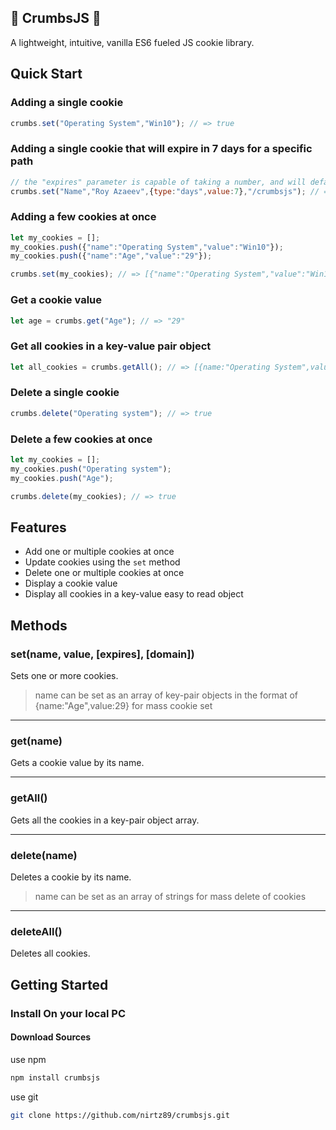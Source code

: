 ## 🍪 CrumbsJS 🍪

A lightweight, intuitive, vanilla ES6 fueled JS cookie library.

## Quick Start

### Adding a single cookie
```javascript
crumbs.set("Operating System","Win10"); // => true
```

### Adding a single cookie that will expire in 7 days for a specific path
```javascript
// the "expires" parameter is capable of taking a number, and will default as days.
crumbs.set("Name","Roy Azaeev",{type:"days",value:7},"/crumbsjs"); // => true
```

### Adding a few cookies at once
```javascript
let my_cookies = [];
my_cookies.push({"name":"Operating System","value":"Win10"});
my_cookies.push({"name":"Age","value":"29"});

crumbs.set(my_cookies); // => [{"name":"Operating System","value":"Win10"},{"name":"Age","value":"29"}]
```

### Get a cookie value
```javascript
let age = crumbs.get("Age"); // => "29"
```

### Get all cookies in a key-value pair object
```javascript
let all_cookies = crumbs.getAll(); // => [{name:"Operating System",value:"Win10"},{name:"Age",value:"29"}]
```

### Delete a single cookie
```javascript
crumbs.delete("Operating system"); // => true
```

### Delete a few cookies at once
```javascript
let my_cookies = [];
my_cookies.push("Operating system");
my_cookies.push("Age");

crumbs.delete(my_cookies); // => true
```

## Features

* Add one or multiple cookies at once
* Update cookies using the `set` method
* Delete one or multiple cookies at once
* Display a cookie value
* Display all cookies in a key-value easy to read object


## Methods

### set(name, value, [expires], [domain])
Sets one or more cookies.
> name can be set as an array of key-pair objects in the format of {name:"Age",value:29} for mass cookie set

---

### get(name)
Gets a cookie value by its name.

---

### getAll()
Gets all the cookies in a key-pair object array.

---

### delete(name)
Deletes a cookie by its name.

> name can be set as an array of strings for mass delete of cookies
---

### deleteAll()
Deletes all cookies.


## Getting Started

### Install On your local PC

#### Download Sources

use npm

```bash
npm install crumbsjs
```

use git

```bash
git clone https://github.com/nirtz89/crumbsjs.git
```
